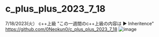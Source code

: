 # c_plus_plus_2023_7_18
7/18/2023(火）
c++上級
"この一週間のc++上級の内容は
	► Inheritence"
https://github.com/0Neokun0/c_plus_plus_2023_7_18
![image](https://github.com/0Neokun0/c_plus_plus_2023_7_18/assets/90218986/c598ee84-756a-4071-8f1b-aa025414c2ae)
